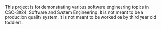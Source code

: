 This project is for demonstrating various software engineering topics in CSC-3024, Software and System Engineering. 
It is not meant to be a production quality system. It is not meant to be worked on by third year old toddlers.
